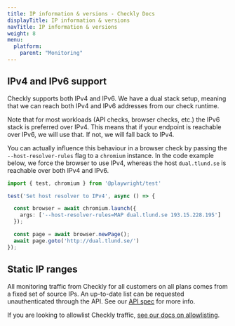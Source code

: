```yaml
---
title: IP information & versions - Checkly Docs
displayTitle: IP information & versions 
navTitle: IP information & versions
weight: 8
menu:
  platform:
    parent: "Monitoring"
---
```


##  IPv4 and IPv6 support

Checkly supports both IPv4 and IPv6. We have a dual stack setup, meaning that we can reach both IPv4 and IPv6 addresses from our check runtime.

Note that for most workloads (API checks, browser checks, etc.) the IPv6 stack is preferred over IPv4. This means that if your endpoint is reachable over IPv6, we will use that. If not, we will fall back to IPv4.

You can actually influence this behaviour in a browser check by passing the `--host-resolver-rules` flag to a `chromium` instance. In the code example below, we force the browser to use IPv4, whereas the host `dual.tlund.se` is reachable over both IPv4 and IPv6.

```ts
import { test, chromium } from '@playwright/test'

test('Set host resolver to IPv4', async () => {

  const browser = await chromium.launch({
    args: ['--host-resolver-rules=MAP dual.tlund.se 193.15.228.195']
  });

  const page = await browser.newPage();
  await page.goto('http://dual.tlund.se/')
});
```

## Static IP ranges

All monitoring traffic from Checkly for all customers on all plans comes from a fixed set of source IPs. An up-to-date list can be requested unauthenticated through the API. See our [API spec](https://api.checklyhq.com/#/Static%20IPs) for more info.

If you are looking to allowlist Checkly traffic, [see our docs on allowlisting](/docs/monitoring/allowlisting/).
